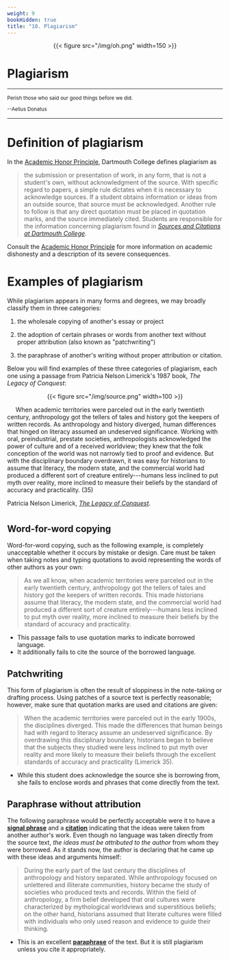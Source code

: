 ```yaml
---
weight: 9
bookHidden: true
title: "10. Plagiarism"
---
```


<div style="text-align:center">{{< figure src="/img/oh.png" width=150 >}}</div>

# Plagiarism

---

<small>

Perish those who said our good things before we did.

--Aelius Donatus

</small>

---

# Definition of plagiarism


In the [Academic Honor Principle](http://www.dartmouth.edu/judicialaffairs/honor/index.html),
Dartmouth College defines plagiarism as

> the submission or presentation of work, in any form, that is not a
> student's own, without acknowledgment of the source. With specific
> regard to papers, a simple rule dictates when it is necessary to
> acknowledge sources. If a student obtains information or ideas from an
> outside source, that source must be acknowledged. Another rule to
> follow is that any direct quotation must be placed in quotation marks,
> and the source immediately cited. Students are responsible for the
> information concerning plagiarism found in [*Sources and Citations at
> Dartmouth
> College*](http://writing-speech.dartmouth.edu/learning/materials/sources-and-citations-dartmouth).

Consult the [Academic Honor Principle](http://www.dartmouth.edu/judicialaffairs/honor/index.html)
for more information on academic dishonesty and a description of its severe consequences.

# Examples of plagiarism


While plagiarism appears in many forms and degrees, we may broadly
classify them in three categories:

1. the wholesale copying of another's essay or project

2. the adoption of certain phrases or words from another text without proper attribution (also known as "patchwriting")

3. the paraphrase of another's writing without proper attribution or citation.

Below you will find examples of these three categories of plagiarism, each one using a passage from Patricia Nelson Limerick's
1987 book, *The Legacy of Conquest*:

<div class="container">
        <div class="raised-edge">

<div style="text-align:center">{{< figure src="/img/source.png" width=100 >}}</div>

&nbsp;&nbsp;&nbsp;&nbsp;&nbsp;When academic territories were parceled out in the early twentieth
century, anthropology got the tellers of tales and history got the
keepers of written records. As anthropology and history diverged, human
differences that hinged on literacy assumed an undeserved significance.
Working with oral, preindustrial, prestate societies, anthropologists
acknowledged the power of culture and of a received worldview; they knew
that the folk conception of the world was not narrowly tied to proof and
evidence. But with the disciplinary boundary overdrawn, it was easy for
historians to assume that literacy, the modern state, and the commercial
world had produced a different sort of creature entirely---humans less
inclined to put myth over reality, more inclined to measure their
beliefs by the standard of accuracy and practicality. (35)

Patricia Nelson Limerick, [*The Legacy of
Conquest*](http://libcat.dartmouth.edu/record=b1422593~S1).

 <div class="edge-shadow"></div>
        </div>
      </div>

#

## Word-for-word copying

Word-for-word copying, such as the following example, is completely
unacceptable whether it occurs by mistake or design. Care must be taken
when taking notes and typing quotations to avoid representing the words
of other authors as your own:

>As we all know, <span class="highlight">when academic territories were parceled out in the early twentieth century, anthropology got the tellers of tales and history got the keepers of written records.</span> This made historians <span class="highlight">assume that literacy, the modern state, and the commercial world had produced a different sort of creature entirely---humans less inclined to put myth over reality, more inclined to measure their beliefs by the standard of accuracy and practicality.</span>

- This passage fails to use quotation marks to indicate borrowed language.
- It additionally fails to cite the source of the borrowed language.


## Patchwriting

This form of plagiarism is often the result of sloppiness in the
note-taking or drafting process. Using patches of a source text is
perfectly reasonable; however, make sure that quotation marks are used
and citations are given:

> When the <span class="highlight">academic territories were parceled out in the early 1900s</span>, the disciplines <span class="highlight">diverged</span>. This made the differences that human beings had with regard to literacy <span class="highlight">assume an undeserved significance</span>. By <span class="highlight">overdrawing this disciplinary boundary</span>, historians began to believe that the subjects they studied were <span class="highlight">less inclined to put myth over reality</span> and more likely <span class="highlight">to measure their beliefs</span> through the excellent standards of <span class="highlight">accuracy and practicality</span> (Limerick 35).

- While this student does acknowledge the source she is borrowing from, she fails to enclose words and phrases that come directly from the text.

## Paraphrase without attribution

The following paraphrase would be perfectly acceptable were it to have a
[**signal phrase**](/resources/open-handbook/chapter-8) and a [**citation**](/resources/open-handbook/chapter-11) indicating that the ideas were taken
from another author's work. Even though no language was taken directly
from the source text, *the ideas must be attributed to the author* from
whom they were borrowed. As it stands now, the author is declaring that
he came up with these ideas and arguments himself:

> During the early part of the last century the disciplines of
> anthropology and history separated. While anthropology focused on
> unlettered and illiterate communities, history became the study of
> societies who produced texts and records. Within the field of
> anthropology, a firm belief developed that oral cultures were
> characterized by mythological worldviews and superstitious beliefs; on
> the other hand, historians assumed that literate cultures were filled
> with individuals who only used reason and evidence to guide their
> thinking.

- This is an excellent [**paraphrase**](/resources/open-handbook/chapter-8) of the text. But it is still plagiarism unless you cite it appropriately.


